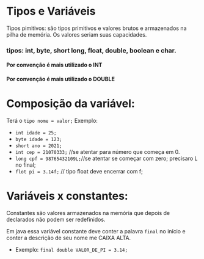 # Tipos e Variáveis

 Tipos pimitivos: são tipos primitivos e valores brutos e armazenados na pilha de memória. Os valores seriam suas capacidades.

 ### tipos: int, byte, short long, float, double, boolean e char.

#### Por convenção é mais utilizado o INT
#### Por convenção é mais utilizado o DOUBLE

# Composição da variável:

Terá o `tipo nome = valor;`
Exemplo: 
- `int idade = 25;`
- `byte idade = 123;`
- `short ano = 2021;`
- `int cep = 21070333;` //se atentar para número que começa em 0.
- `long cpf = 98765432109L;`//se atentar se começar com zero; precisaro L no final;
- `flot pi = 3.14f;` // tipo float deve encerrar com f;

# Variáveis x constantes:

Constantes são valores armazenados na memória que depois de declarados não podem ser redefinidos.

Em java essa variável constante deve conter a palavra `final` no início e conter a descrição de seu nome me CAIXA ALTA. 

- Exemplo: `final double VALOR_DE_PI = 3.14;`

